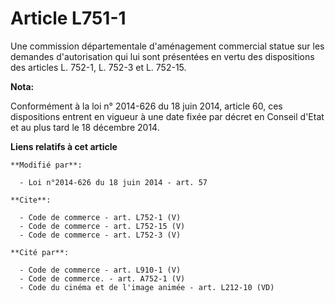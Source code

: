 # Article L751-1

Une commission départementale d'aménagement commercial statue sur les demandes d'autorisation qui lui sont présentées en
vertu des dispositions des articles L. 752-1, 
L. 752-3 et L. 752-15.

**Nota:**

Conformément à la loi n° 2014-626 du 18 juin 2014, article 60, ces dispositions entrent en vigueur à une date fixée par
décret en Conseil d'Etat et au plus tard le 18 décembre 2014.

**Liens relatifs à cet article**

	**Modifié par**:

	  - Loi n°2014-626 du 18 juin 2014 - art. 57

	**Cite**:

	  - Code de commerce - art. L752-1 (V)
	  - Code de commerce - art. L752-15 (V)
	  - Code de commerce - art. L752-3 (V)

	**Cité par**:

	  - Code de commerce - art. L910-1 (V)
	  - Code de commerce. - art. A752-1 (V)
	  - Code du cinéma et de l'image animée - art. L212-10 (VD)
